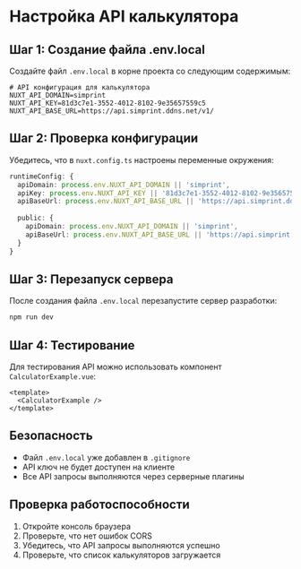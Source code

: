 # Настройка API калькулятора

## Шаг 1: Создание файла .env.local

Создайте файл `.env.local` в корне проекта со следующим содержимым:

```env
# API конфигурация для калькулятора
NUXT_API_DOMAIN=simprint
NUXT_API_KEY=81d3c7e1-3552-4012-8102-9e35657559c5
NUXT_API_BASE_URL=https://api.simprint.ddns.net/v1/
```

## Шаг 2: Проверка конфигурации

Убедитесь, что в `nuxt.config.ts` настроены переменные окружения:

```typescript
runtimeConfig: {
  apiDomain: process.env.NUXT_API_DOMAIN || 'simprint',
  apiKey: process.env.NUXT_API_KEY || '81d3c7e1-3552-4012-8102-9e35657559c5',
  apiBaseUrl: process.env.NUXT_API_BASE_URL || 'https://api.simprint.ddns.net/v1/',
  
  public: {
    apiDomain: process.env.NUXT_API_DOMAIN || 'simprint',
    apiBaseUrl: process.env.NUXT_API_BASE_URL || 'https://api.simprint.ddns.net/v1/',
  }
}
```

## Шаг 3: Перезапуск сервера

После создания файла `.env.local` перезапустите сервер разработки:

```bash
npm run dev
```

## Шаг 4: Тестирование

Для тестирования API можно использовать компонент `CalculatorExample.vue`:

```vue
<template>
  <CalculatorExample />
</template>
```

## Безопасность

- Файл `.env.local` уже добавлен в `.gitignore`
- API ключ не будет доступен на клиенте
- Все API запросы выполняются через серверные плагины

## Проверка работоспособности

1. Откройте консоль браузера
2. Проверьте, что нет ошибок CORS
3. Убедитесь, что API запросы выполняются успешно
4. Проверьте, что список калькуляторов загружается 